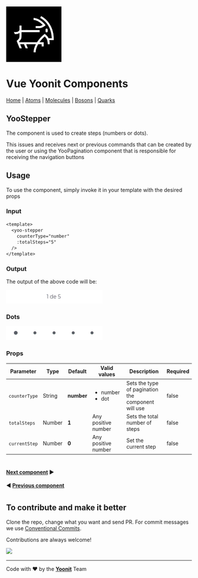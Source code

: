 [<img src="../../../assets/yoonit-icon.jpg" width="150">](https://github.com/Yoonit-Labs/vue-yoonit-components)

# Vue Yoonit Components

[Home](https://github.com/Yoonit-Labs/vue-yoonit-components) | [Atoms](https://github.com/Yoonit-Labs/vue-yoonit-components/blob/feature/readme/README.md#atoms) | [Molecules](https://github.com/Yoonit-Labs/vue-yoonit-components/blob/feature/readme/README.md#molecules) | [Bosons](https://github.com/Yoonit-Labs/vue-yoonit-components/blob/feature/readme/README.md#bosons) | [Quarks](https://github.com/Yoonit-Labs/vue-yoonit-components/blob/feature/readme/README.md#quarks)

## YooStepper

The component is used to create steps (numbers or dots).

This issues and receives next or previous commands that can be created by the user or using the YooPagination component that is responsible for receiving the navigation buttons

## Usage

To use the component, simply invoke it in your template with the desired props

### Input
```vue
<template>
  <yoo-stepper
    counterType="number"
    :totalSteps="5"
  />
</template>
```
### Output

The output of the above code will be:

<img src="../../../../public/readme-img/stepper-number.gif" alt="Example for YooStepper Number">

### Dots

<img src="../../../../public/readme-img/stepper_dots.gif" alt="Example for YooStepper Dots">

### Props

| Parameter     | Type    | Default     | Valid values                         | Description                                        | Required
|---------------|---------|-------------|--------------------------------------|----------------------------------------------------|---------
| `counterType` | String  | **number**  | <ul><li>number</li><li>dot</li><ul>  | Sets the type of pagination the component will use | false
| `totalSteps`  | Number  | **1**       | Any positive number                  | Sets the total number of steps                     | false
| `currentStep` | Number  | **0**       | Any positive number                  | Set the current step                               | false

#

 #### [**Next component**](../Switch/README.md) :arrow_forward:
 
 #### :arrow_backward: [**Previous component**](../Separator/README.md)
#
## To contribute and make it better

Clone the repo, change what you want and send PR.
For commit messages we use <a href="https://www.conventionalcommits.org/">Conventional Commits</a>.

Contributions are always welcome!

<a href="https://github.com/Yoonit-Labs/vue-yoonit-components/graphs/contributors">
  <img src="https://contrib.rocks/image?repo=Yoonit-Labs/vue-yoonit-components" />
</a>
  
---  

Code with ❤ by the [**Yoonit**](https://yoonit.dev/) Team
